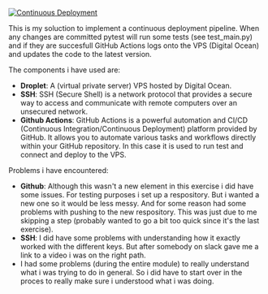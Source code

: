 [![Continuous Deployment](https://github.com/MarijkeSnip/CD_assignment/actions/workflows/cd_tests.yml/badge.svg)](https://github.com/MarijkeSnip/CD_assignment/actions/workflows/cd_tests.yml)

This is my soluction to implement a continuous deployment pipeline.
When any changes are committed pytest will run some tests (see test_main.py) and if they are succesfull GitHub Actions logs onto the VPS (Digital Ocean) and updates the code to the latest version.

The components i have used are:
- **Droplet**: 
  A (virtual private server) VPS hosted by Digital Ocean.
- **SSH**: 
  SSH (Secure Shell) is a network protocol that provides a secure way to access and communicate with remote computers 
  over an unsecured network.
- **Github Actions**: 
  GitHub Actions is a powerful automation and CI/CD (Continuous Integration/Continuous Deployment) platform provided by GitHub. 
  It allows you to automate various tasks and workflows directly within your GitHub repository.
  In this case it is used to run test and connect and deploy to the VPS.

Problems i have encountered:
- **Github**: Although this wasn't a new element in this exercise i did have some issues. For testing purposes i set up a respository. 
  But i wanted a new one so it would be less messy. And for some reason had some problems with pushing to the new respository. 
  This was just due to me skipping a step (probably wanted to go a bit too quick since it's the last exercise).
- **SSH**: I did have some problems with understanding how it exactly worked with the different keys. But after somebody on slack gave me a link to a 
  video i was on the right path.
- I had some problems (during the entire module) to really understand what i was trying to do in general. So i did have to start 
  over in the proces to really make sure i understood what i was doing. 
